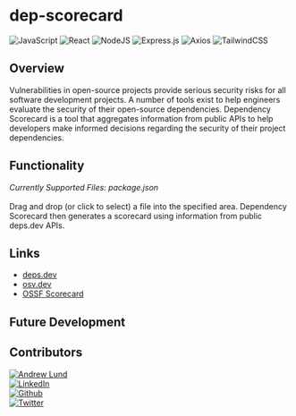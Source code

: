 # dep-scorecard
![JavaScript](https://img.shields.io/badge/javascript-%23323330.svg?style=for-the-badge&logo=javascript&logoColor=%23F7DF1E)
![React](https://img.shields.io/badge/react-%2320232a.svg?style=for-the-badge&logo=react&logoColor=%2361DAFB)
![NodeJS](https://img.shields.io/badge/node.js-6DA55F?style=for-the-badge&logo=node.js&logoColor=white)
![Express.js](https://img.shields.io/badge/express.js-%23404d59.svg?style=for-the-badge&logo=express&logoColor=%2361DAFB)
![Axios](https://img.shields.io/badge/-Axios-671ddf?logo=axios&amp;logoColor=black&amp;style=for-the-badge)
![TailwindCSS](https://img.shields.io/badge/tailwindcss-%2306B6D4?style=for-the-badge&logo=tailwindcss&logoColor=white)


## Overview
Vulnerabilities in open-source projects provide serious security risks for all software development projects. A number of tools exist to help engineers evaluate the security of their open-source dependencies. Dependency Scorecard is a tool that aggregates information from public APIs to help developers make informed decisions regarding the security of their project dependencies.

## Functionality
*Currently Supported Files: package.json* <br><br>
Drag and drop (or click to select) a file into the specified area. Dependency Scorecard then generates a scorecard using information from public deps.dev APIs.

## Links
- [deps.dev](https://deps.dev/)
- [osv.dev](https://osv.dev/)
- [OSSF Scorecard](https://github.com/ossf/scorecard)

## Future Development

## Contributors
[![Andrew Lund](https://contrib.rocks/image?repo=lundas/dep-scorecard)](https://github.com/lundas/dep-scorecard/graphs/contributors) <br>[![LinkedIn](https://img.shields.io/badge/Andrew%20Lund-%230A66C2?style=for-the-badge&logo=linkedin&logoColor=white)](https://www.linkedin.com/in/andrewslund/) <br>
[![Github](https://img.shields.io/badge/lundas-%23181717?style=for-the-badge&logo=github&logoColor=white)](https://www.github.com/lundas)<br>
[![Twitter](https://img.shields.io/badge/%40lundas__-%23000000?style=for-the-badge&logo=x&logoColor=white)](https://www.twitter.com/lundas_)

